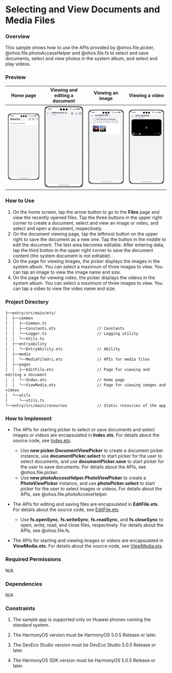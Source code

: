 # Selecting and View Documents and Media Files

### Overview

This sample shows how to use the APIs provided by @ohos.file.picker, @ohos.file.photoAccessHelper and @ohos.file.fs to select and save documents, select and view photos in the system album, and select and play videos.

### Preview

| Home page                              | Viewing and editing a document        | Viewing an image                         | Viewing a video                        |
|----------------------------------------|---------------------------------------|------------------------------------------|----------------------------------------|
| ![](./screenshots/device/Index.en.png) | ![](./screenshots/device/Edit.en.png) | ![](./screenshots/device/Picture.en.png) | ![](./screenshots/device/Video.en.png) |

### How to Use

1. On the home screen, tap the arrow button to go to the **Files** page and view the recently opened files. Tap the three buttons in the upper right corner to create a document, select and view an image or video, and select and open a document, respectively.
2. On the document viewing page, tap the leftmost button on the upper right to save the document as a new one. Tap the button in the middle to edit the document. The text area becomes editable. After entering data, tap the third button in the upper right corner to save the document content (the system document is not editable).
3. On the page for viewing images, the picker displays the images in the system album. You can select a maximum of three images to view. You can tap an image to view the image name and size.
4. On the page for viewing video, the picker displays the videos in the system album. You can select a maximum of three images to view. You can tap a video to view the video name and size.

### Project Directory

```
├──entry/src/main/ets/
│  ├──common
│  │  ├──Common.ts
│  │  ├──Constants.ets                  // Constants
│  │  └──Logger.ts                      // Logging utility
│  │  └──Utils.ts						
│  ├──entryability
│  │  └──EntryAbility.ets               // Ability
│  ├──media
│  │  └──MediaFileUri.ets               // APIs for media files
│  ├──pages
│  │  ├──EditFile.ets                   // Page for viewing and editing a document
│  │  └──Index.ets                      // Home page
│  │  └──ViewMedia.ets                  // Page for viewing images and videos
│  └──utils
│     └──utils.ts
└──entry/src/main/resources             // Static resources of the app

```

### How to Implement

- The APIs for starting picker to select or save documents and select images or videos are encapsulated in **Index.ets**. For details about the source code, see [Index.ets](entry/src/main/ets/pages/Index.ets).

  * Use **new picker.DocumentViewPicker** to create a document picker instance, use **documentPicker.select** to start picker for the user to select documents, and use **documentPicker.save** to start picker for the user to save documents. For details about the APIs, see @ohos.file.picker.
  * Use **new photoAccessHelper.PhotoViewPicker** to create a **PhotoViewPicker** instance, and use **photoPicker.select** to start picker for the user to select images or videos. For details about the APIs, see @ohos.file.photoAccessHelper.
- The APIs for editing and saving files are encapsulated in **EditFile.ets**. For details about the source code, see [EditFile.ets](entry/src/main/ets/pages/EditFile.ets).

  * Use **fs.openSync**, **fs.writeSync**, **fs.readSync**, and **fs.closeSync** to open, write, read, and close files, respectively. For details about the APIs, see @ohos.file.fs.
- The APIs for starting and viewing images or videos are encapsulated in **ViewMedia.ets**. For details about the source code, see [ViewMedia.ets](entry/src/main/ets/pages/ViewMedia.ets).

### Required Permissions

N/A

### Dependencies

N/A

### Constraints

1. The sample app is supported only on Huawei phones running the standard system.

2. The HarmonyOS version must be HarmonyOS 5.0.5 Release or later.

3. The DevEco Studio version must be DevEco Studio 5.0.5 Release or later.

4. The HarmonyOS SDK version must be HarmonyOS 5.0.5 Release or later.

